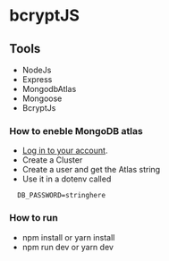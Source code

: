 # bcryptJS

## Tools
- NodeJs
- Express
- MongodbAtlas
- Mongoose
- BcryptJs

### How to eneble MongoDB atlas
- [Log in to your account](https://account.mongodb.com/account/login).
- Create a Cluster
- Create a user and get the Atlas string
- Use it in a dotenv called 
```
  DB_PASSWORD=stringhere
 ```
 
 ### How to run
 - npm install or yarn install
 - npm run dev or yarn dev
